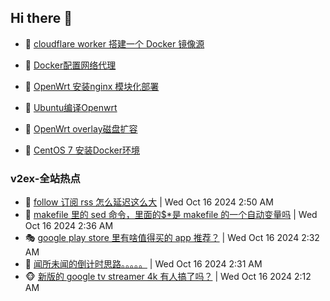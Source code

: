 ## Hi there 👋

<!--
**dkyg666/dkyg666** is a ✨ _special_ ✨ repository because its `README.md` (this file) appears on your GitHub profile.

Here are some ideas to get you started:

- 🔭 I’m currently working on ...
- 🌱 I’m currently learning ...
- 👯 I’m looking to collaborate on ...
- 🤔 I’m looking for help with ...
- 💬 Ask me about ...
- 📫 How to reach me: ...
- 😄 Pronouns: ...
- ⚡ Fun fact: ...
-->

<!-- BLOG-POST-LIST:START -->
- 🦩 [cloudflare worker 搭建一个 Docker 镜像源](http://blog.1996099.xyz/archives/cloudflare-worker-da-jian-yi-ge-docker-jing-xiang-zhan) 

- 🚦 [Docker配置网络代理](http://blog.1996099.xyz/archives/dockerpei-zhi-wang-luo-dai-li) 

- 🫶 [OpenWrt 安装nginx 模块化部署](http://blog.1996099.xyz/archives/openwrt-an-zhuang-nginx-mo-kuai-hua-bu-shu) 

- 🦄 [Ubuntu编译Openwrt](http://blog.1996099.xyz/archives/ubuntuzi-bian-yi-openwrt) 

- 🐻 [OpenWrt overlay磁盘扩容](http://blog.1996099.xyz/archives/openwrt-overlay) 

- 🤖 [CentOS 7 安装Docker环境](http://blog.1996099.xyz/archives/centos-docker) 
<!-- BLOG-POST-LIST:END -->

### v2ex-全站热点
<!-- v2ex:START -->
- 🥸 [follow 订阅 rss 怎么延迟这么大](https://www.v2ex.com/t/1080702#reply0) | Wed Oct 16 2024 2:50 AM
- 🤗 [makefile 里的 sed 命令，里面的$*是 makefile 的一个自动变量吗](https://www.v2ex.com/t/1080696#reply3) | Wed Oct 16 2024 2:36 AM
- 🎭 [google play store 里有啥值得买的 app 推荐？](https://www.v2ex.com/t/1080695#reply0) | Wed Oct 16 2024 2:32 AM
- 🥷 [闻所未闻的倒计时思路。。。。。](https://www.v2ex.com/t/1080694#reply21) | Wed Oct 16 2024 2:31 AM
- 🐵 [新版的 google tv streamer 4k 有人搞了吗？](https://www.v2ex.com/t/1080687#reply3) | Wed Oct 16 2024 2:12 AM<!-- v2ex:END -->

